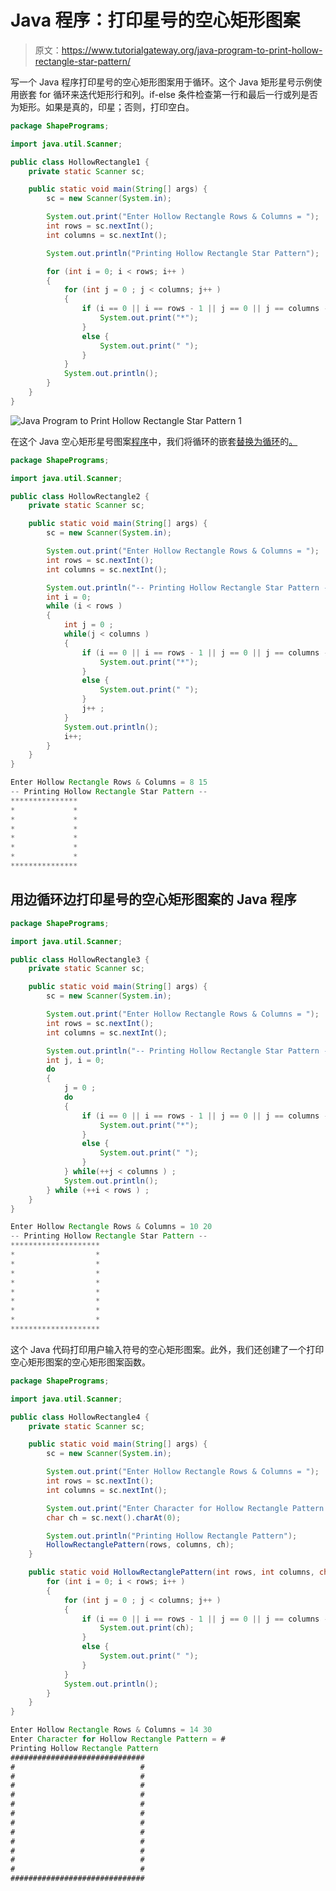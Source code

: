 # Java 程序：打印星号的空心矩形图案

> 原文：<https://www.tutorialgateway.org/java-program-to-print-hollow-rectangle-star-pattern/>

写一个 Java 程序打印星号的空心矩形图案用于循环。这个 Java 矩形星号示例使用嵌套 for 循环来迭代矩形行和列。if-else 条件检查第一行和最后一行或列是否为矩形。如果是真的，印星；否则，打印空白。

```java
package ShapePrograms;

import java.util.Scanner;

public class HollowRectangle1 {
	private static Scanner sc;

	public static void main(String[] args) {
		sc = new Scanner(System.in);

		System.out.print("Enter Hollow Rectangle Rows & Columns = ");
		int rows = sc.nextInt();
		int columns = sc.nextInt();

		System.out.println("Printing Hollow Rectangle Star Pattern");

		for (int i = 0; i < rows; i++ ) 
		{
			for (int j = 0 ; j < columns; j++ ) 
			{
				if (i == 0 || i == rows - 1 || j == 0 || j == columns - 1) {
					System.out.print("*");
				}
				else {
					System.out.print(" ");
				}
			}
			System.out.println();
		}
	}
}
```

![Java Program to Print Hollow Rectangle Star Pattern 1](img/86df47cf7cbd33f6e4f71df0b893cba7.png)

在这个 Java 空心矩形星号图案[程序](https://www.tutorialgateway.org/learn-java-programs/)中，我们将循环的嵌套[替换为循环](https://www.tutorialgateway.org/java-for-loop/)的[。](https://www.tutorialgateway.org/java-while-loop/)

```java
package ShapePrograms;

import java.util.Scanner;

public class HollowRectangle2 {
	private static Scanner sc;

	public static void main(String[] args) {
		sc = new Scanner(System.in);

		System.out.print("Enter Hollow Rectangle Rows & Columns = ");
		int rows = sc.nextInt();
		int columns = sc.nextInt();

		System.out.println("-- Printing Hollow Rectangle Star Pattern --");
		int i = 0; 
		while (i < rows ) 
		{
			int j = 0 ; 
			while(j < columns ) 
			{
				if (i == 0 || i == rows - 1 || j == 0 || j == columns - 1) {
					System.out.print("*");
				}
				else {
					System.out.print(" ");
				}
				j++ ;
			}
			System.out.println();
			i++;
		}
	}
}
```

```java
Enter Hollow Rectangle Rows & Columns = 8 15
-- Printing Hollow Rectangle Star Pattern --
***************
*             *
*             *
*             *
*             *
*             *
*             *
***************
```

## 用边循环边打印星号的空心矩形图案的 Java 程序

```java
package ShapePrograms;

import java.util.Scanner;

public class HollowRectangle3 {
	private static Scanner sc;

	public static void main(String[] args) {
		sc = new Scanner(System.in);

		System.out.print("Enter Hollow Rectangle Rows & Columns = ");
		int rows = sc.nextInt();
		int columns = sc.nextInt();

		System.out.println("-- Printing Hollow Rectangle Star Pattern --");
		int j, i = 0; 
		do
		{
			j = 0 ; 
			do
			{
				if (i == 0 || i == rows - 1 || j == 0 || j == columns - 1) {
					System.out.print("*");
				}
				else {
					System.out.print(" ");
				}
			} while(++j < columns ) ;
			System.out.println();
		} while (++i < rows ) ;
	}
}
```

```java
Enter Hollow Rectangle Rows & Columns = 10 20
-- Printing Hollow Rectangle Star Pattern --
********************
*                  *
*                  *
*                  *
*                  *
*                  *
*                  *
*                  *
*                  *
********************
```

这个 Java 代码打印用户输入符号的空心矩形图案。此外，我们还创建了一个打印空心矩形图案的空心矩形图案函数。

```java
package ShapePrograms;

import java.util.Scanner;

public class HollowRectangle4 {
	private static Scanner sc;

	public static void main(String[] args) {
		sc = new Scanner(System.in);

		System.out.print("Enter Hollow Rectangle Rows & Columns = ");
		int rows = sc.nextInt();
		int columns = sc.nextInt();

		System.out.print("Enter Character for Hollow Rectangle Pattern = ");
		char ch = sc.next().charAt(0);

		System.out.println("Printing Hollow Rectangle Pattern");
		HollowRectanglePattern(rows, columns, ch);	
	}

	public static void HollowRectanglePattern(int rows, int columns, char ch) {
		for (int i = 0; i < rows; i++ ) 
		{
			for (int j = 0 ; j < columns; j++ ) 
			{
				if (i == 0 || i == rows - 1 || j == 0 || j == columns - 1) {
					System.out.print(ch);
				}
				else {
					System.out.print(" ");
				}
			}
			System.out.println();
		}
	}
}
```

```java
Enter Hollow Rectangle Rows & Columns = 14 30
Enter Character for Hollow Rectangle Pattern = #
Printing Hollow Rectangle Pattern
##############################
#                            #
#                            #
#                            #
#                            #
#                            #
#                            #
#                            #
#                            #
#                            #
#                            #
#                            #
#                            #
##############################
```